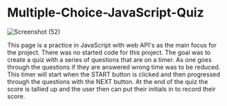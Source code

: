 # Multiple-Choice-JavaScript-Quiz

![Screenshot (52)](https://user-images.githubusercontent.com/108914519/217691944-9656b199-8c0b-4b83-8d5d-d112981ee177.png)




This page is a practice in JavaScript with web API's as the main focus for the project. There was no started code for this project. The goal was to create a quiz with a series of questions that are on a timer. As one goes through the questions if they are answered wrong time was to be reduced. This timer will start when the START button is clicked and then progressed through the questions with the NEXT button. At the end of the quiz the score is tallied up and the user then can put their initials in to record their score. 


